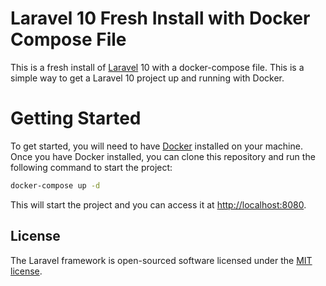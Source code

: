 # Laravel 10 Fresh Install with Docker Compose File

This is a fresh install of [Laravel](https://laravel.com/) 10 with a docker-compose file. This is a simple way to get a Laravel 10 project up and running with Docker.

# Getting Started

To get started, you will need to have [Docker](https://www.docker.com/) installed on your machine. Once you have Docker installed, you can clone this repository and run the following command to start the project:

```bash
docker-compose up -d
```

This will start the project and you can access it at [http://localhost:8080](http://localhost:8080).


## License

The Laravel framework is open-sourced software licensed under the [MIT license](https://opensource.org/licenses/MIT).
